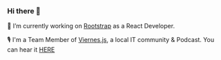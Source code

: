 ### Hi there 👋

🔭 I’m currently working on [Rootstrap](https://www.rootstrap.com/) as a React Developer. 

🎙 I'm a Team Member of [Viernes.js](https://twitter.com/viernes_js?lang=es), a local IT community & Podcast. You can hear it [HERE](https://open.spotify.com/show/5dfjHXuflb1pQqQRjka31q)
